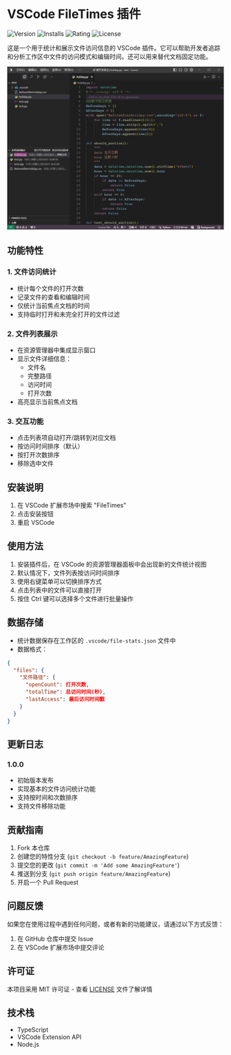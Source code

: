 # VSCode FileTimes 插件

![Version](https://img.shields.io/visual-studio-marketplace/v/JackyWong.filetimes)
![Installs](https://img.shields.io/visual-studio-marketplace/i/JackyWong.filetimes)
![Rating](https://img.shields.io/visual-studio-marketplace/r/JackyWong.filetimes)
![License](https://img.shields.io/github/license/JackyWong/filetimes)

这是一个用于统计和展示文件访问信息的 VSCode 插件。它可以帮助开发者追踪和分析工作区中文件的访问模式和编辑时间。还可以用来替代文档固定功能。

![插件预览](images/show.png)

## 功能特性

### 1. 文件访问统计
- 统计每个文件的打开次数
- 记录文件的查看和编辑时间
- 仅统计当前焦点文档的时间
- 支持临时打开和未完全打开的文件过滤

### 2. 文件列表展示
- 在资源管理器中集成显示窗口
- 显示文件详细信息：
  - 文件名
  - 完整路径
  - 访问时间
  - 打开次数
- 高亮显示当前焦点文档

### 3. 交互功能
- 点击列表项自动打开/跳转到对应文档
- 按访问时间排序（默认）
- 按打开次数排序
- 移除选中文件

## 安装说明

1. 在 VSCode 扩展市场中搜索 "FileTimes"
2. 点击安装按钮
3. 重启 VSCode

## 使用方法

1. 安装插件后，在 VSCode 的资源管理器面板中会出现新的文件统计视图
2. 默认情况下，文件列表按访问时间排序
3. 使用右键菜单可以切换排序方式
4. 点击列表中的文件可以直接打开
5. 按住 Ctrl 键可以选择多个文件进行批量操作

## 数据存储

- 统计数据保存在工作区的 `.vscode/file-stats.json` 文件中
- 数据格式：
```json
{
  "files": {
    "文件路径": {
      "openCount": 打开次数,
      "totalTime": 总访问时间(秒),
      "lastAccess": 最后访问时间戳
    }
  }
}
```

## 更新日志

### 1.0.0
- 初始版本发布
- 实现基本的文件访问统计功能
- 支持按时间和次数排序
- 支持文件移除功能

## 贡献指南

1. Fork 本仓库
2. 创建您的特性分支 (`git checkout -b feature/AmazingFeature`)
3. 提交您的更改 (`git commit -m 'Add some AmazingFeature'`)
4. 推送到分支 (`git push origin feature/AmazingFeature`)
5. 开启一个 Pull Request

## 问题反馈

如果您在使用过程中遇到任何问题，或者有新的功能建议，请通过以下方式反馈：

1. 在 GitHub 仓库中提交 Issue
2. 在 VSCode 扩展市场中提交评论

## 许可证

本项目采用 MIT 许可证 - 查看 [LICENSE](LICENSE) 文件了解详情

## 技术栈

- TypeScript
- VSCode Extension API
- Node.js
